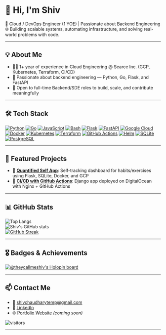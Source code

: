 # 👋 Hi, I'm Shiv

🚀 Cloud / DevOps Engineer (1 YOE) | Passionate about Backend Engineering  
🌐 Building scalable systems, automating infrastructure, and solving real-world problems with code.

---

## 💡 About Me

- 👨‍💻 1+ year of experience in Cloud Engineering @ Searce Inc. (GCP, Kubernetes, Terraform, CI/CD)  
- 🧱 Passionate about backend engineering — Python, Go, Flask, and FastAPI 
- 📌 Open to full-time Backend/SDE roles to build, scale, and contribute meaningfully  

---

## 🛠️ Tech Stack

[![Python](https://img.shields.io/badge/-Python-3776AB?style=flat-square&logo=python&logoColor=white)](https://www.python.org/) 
[![Go](https://img.shields.io/badge/-Go-00ADD8?style=flat-square&logo=go&logoColor=white)](https://golang.org/) 
[![JavaScript](https://img.shields.io/badge/-JavaScript-F7DF1E?style=flat-square&logo=javascript&logoColor=black)](https://developer.mozilla.org/en-US/docs/Web/JavaScript)
[![Bash](https://img.shields.io/badge/-Bash-4EAA25?style=flat-square&logo=gnu-bash&logoColor=white)](https://www.gnu.org/software/bash/)
[![Flask](https://img.shields.io/badge/-Flask-000000?style=flat-square&logo=flask&logoColor=white)](https://flask.palletsprojects.com/)
[![FastAPI](https://img.shields.io/badge/-FastAPI-009688?style=flat-square&logo=fastapi&logoColor=white)](https://fastapi.tiangolo.com/)
[![Google Cloud](https://img.shields.io/badge/-GCP-F05032?style=flat-square&logo=google-cloud&logoColor=white)](https://cloud.google.com/)
[![Docker](https://img.shields.io/badge/-Docker-2496ED?style=flat-square&logo=docker&logoColor=white)](https://www.docker.com/)
[![Kubernetes](https://img.shields.io/badge/-Kubernetes-326CE5?style=flat-square&logo=kubernetes&logoColor=white)](https://kubernetes.io/)
[![Terraform](https://img.shields.io/badge/-Terraform-623CE4?style=flat-square&logo=terraform&logoColor=white)](https://www.terraform.io/)
[![GitHub Actions](https://img.shields.io/badge/-GitHub_Actions-2088FF?style=flat-square&logo=github-actions&logoColor=white)](https://github.com/features/actions)
[![Helm](https://img.shields.io/badge/-Helm-0F192F?style=flat-square&logo=helm&logoColor=white)](https://helm.sh/)
[![SQLite](https://img.shields.io/badge/-SQLite-003B57?style=flat-square&logo=sqlite&logoColor=white)](https://www.sqlite.org/index.html)
[![PostgreSQL](https://img.shields.io/badge/-PostgreSQL-336791?style=flat-square&logo=postgresql&logoColor=white)](https://www.postgresql.org/)

---

## 🚀 Featured Projects

- 🔹 [**Quantified Self App**](https://github.com/helloshiv01/qs-app): Self-tracking dashboard for habits/exercises using Flask, SQLite, Docker, and GCP  
- 🔹 [**CI/CD with GitHub Actions**](https://github.com/helloshiv01/sysad_intern): Django app deployed on DigitalOcean with Nginx + GitHub Actions  

---

## 📊 GitHub Stats

![Top Langs](https://github-readme-stats.vercel.app/api/top-langs/?username=helloshiv01&layout=compact&theme=tokyonight)  
![Shiv's GitHub stats](https://github-readme-stats.vercel.app/api?username=helloshiv01&show_icons=true&theme=tokyonight)  
[![GitHub Streak](https://streak-stats.demolab.com/?user=helloshiv01&theme=tokyonight)](https://git.io/streak-stats)

---

## 🎖️ Badges & Achievements

[![@theycallmeshiv's Holopin board](https://holopin.me/heycallmeshiv)](https://holopin.io/@heycallmeshiv)

---

## 📫 Contact Me

- 📧 shivchaudharytemp@gmail.com  
- 💼 [LinkedIn](https://linkedin.com/in/helloshiv01)  
- 🌐 [Portfolio Website](#) *(coming soon)*  

![visitors](https://visitor-badge.laobi.icu/badge?page_id=helloshiv01.visitor-badge)

---
